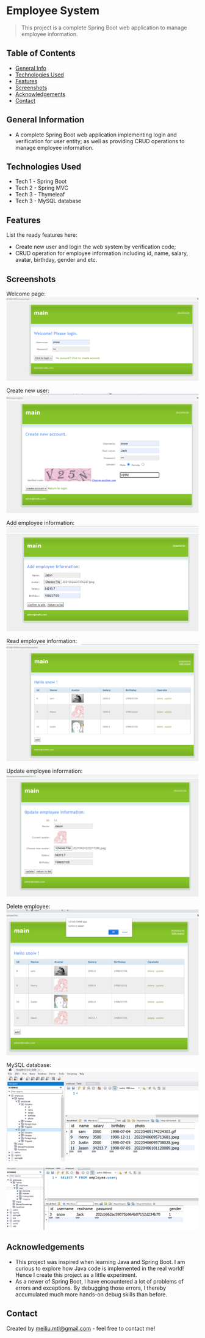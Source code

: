 

# Employee System
> This project is a complete Spring Boot web application to manage employee information.

## Table of Contents
* [General Info](#general-information)
* [Technologies Used](#technologies-used)
* [Features](#features)
* [Screenshots](#screenshots)
* [Acknowledgements](#acknowledgements)
* [Contact](#contact)
<!-- * [License](#license) -->


## General Information
- A complete Spring Boot web application implementing login and verification for user entity; as well as providing CRUD operations to manage employee information.
<!-- You don't have to answer all the questions - just the ones relevant to your project. -->


## Technologies Used
- Tech 1 - Spring Boot 
- Tech 2 - Spring MVC
- Tech 3 - Thymeleaf
- Tech 3 - MySQL database


## Features
List the ready features here:
- Create new user and login the web system by verification code;
- CRUD operation for employee information including id, name, salary, avatar, birthday, gender and etc.


## Screenshots
Welcome page:
![Image](https://github.com/liumei2013/EmployeeSystem/blob/main/readme/Welcome.PNG?raw=true)

Create new user:
![Image](https://github.com/liumei2013/EmployeeSystem/blob/main/readme/Create.PNG?raw=true)

Add employee information:
![Image](https://github.com/liumei2013/EmployeeSystem/blob/main/readme/Add.PNG?raw=true)

Read employee information:
![Image](https://github.com/liumei2013/EmployeeSystem/blob/main/readme/EmployeeList.PNG?raw=true)

Update employee information:
![Image](https://github.com/liumei2013/EmployeeSystem/blob/main/readme/Update.PNG?raw=true)

Delete employee:
![Image](https://github.com/liumei2013/EmployeeSystem/blob/main/readme/Delete.PNG?raw=true)

MySQL database:
![Image](https://github.com/liumei2013/EmployeeSystem/blob/main/readme/MySQL.PNG?raw=true)

![Image](https://github.com/liumei2013/EmployeeSystem/blob/main/readme/MySQL2.PNG?raw=true)

<!-- If you have screenshots you'd like to share, include them here. -->



## Acknowledgements
- This project was inspired when learning Java and Spring Boot. I am curious to explore how Java code is implemented in the real world! Hence I create this project as a little experiment.
- As a newer of Spring Boot, I have encountered a lot of problems of errors and exceptions. By debugging those errors, I thereby accumulated much more hands-on debug skills than before.


## Contact
Created by [meiliu.mtl@gmail.com](https://www.flynerd.pl/) - feel free to contact me!
